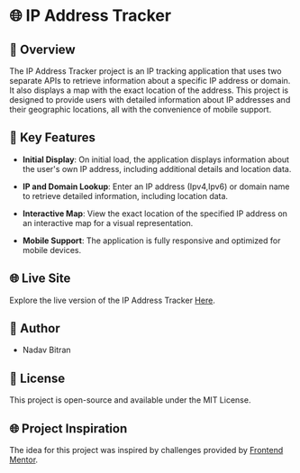 # 🌐 IP Address Tracker

## 🌟 Overview

The IP Address Tracker project is an IP tracking application that uses two separate APIs to retrieve information about a specific IP address or domain. It also displays a map with the exact location of the address. This project is designed to provide users with detailed information about IP addresses and their geographic locations, all with the convenience of mobile support.

## 🚀 Key Features

- **Initial Display**: On initial load, the application displays information about the user's own IP address, including additional details and location data.

- **IP and Domain Lookup**: Enter an IP address (Ipv4,Ipv6) or domain name to retrieve detailed information, including location data.

- **Interactive Map**: View the exact location of the specified IP address on an interactive map for a visual representation.

- **Mobile Support**: The application is fully responsive and optimized for mobile devices.

## 🌐 Live Site

Explore the live version of the IP Address Tracker [Here](https://65155cda34fa690a968bf354--lucky-unicorn-45dd92.netlify.app/).

## 📝 Author

- Nadav Bitran

## 📄 License

This project is open-source and available under the MIT License.

## 🌐 Project Inspiration

The idea for this project was inspired by challenges provided by [Frontend Mentor](https://www.frontendmentor.io/).